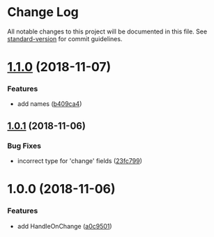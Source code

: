 # Change Log

All notable changes to this project will be documented in this file. See [standard-version](https://github.com/conventional-changelog/standard-version) for commit guidelines.

<a name="1.1.0"></a>

# [1.1.0](https://github.com/LeDDGroup/handle-data-change/compare/v1.0.1...v1.1.0) (2018-11-07)

### Features

- add names ([b409ca4](https://github.com/LeDDGroup/handle-data-change/commit/b409ca4))

<a name="1.0.1"></a>

## [1.0.1](https://github.com/LeDDGroup/handle-data-change/compare/v1.0.0...v1.0.1) (2018-11-06)

### Bug Fixes

- incorrect type for 'change' fields ([23fc799](https://github.com/LeDDGroup/handle-data-change/commit/23fc799))

<a name="1.0.0"></a>

# 1.0.0 (2018-11-06)

### Features

- add HandleOnChange ([a0c9501](https://github.com/LeDDGroup/handle-data-change/commit/a0c9501))
